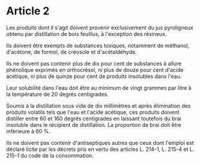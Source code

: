 # Article 2

Les produits dont il s'agit doivent provenir exclusivement du jus pyroligneux obtenu par distillation de bois feuillus, à l'exception des résineux.

Ils doivent être exempts de substances toxiques, notamment de méthanol, d'acétone, de formol, de créosole et d'acétaldéhyde.

Ils ne doivent pas contenir plus de dix pour cent de substances à allure phénolique exprimés en orthocrésol, ni plus de douze pour cent d'acide acétique, ni plus de quinze pour cent de produits insolubles dans l'eau.

Leur solubilité dans l'eau doit être au minimum de vingt grammes par litre à la température de 20 degrés centigrades.

Soumis à la distillation sous vide de dix millimètres et après élimination des produits volatils tels que l'eau et l'acide acétique, ces produits doivent distiller entre 60 et 160 degrés centigrades en laissant toutefois du brai insoluble dans le récipient de distillation. La proportion de brai doit être inférieure à 60 %.

Ils ne doivent pas contenir d'antiseptiques autres que ceux dont l'emploi est déclaré licite par les décrets pris en vertu des articles L. 214-1, L. 215-4 et L. 215-1 du code de la consommation.
